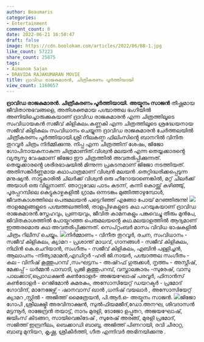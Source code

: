 ```yaml
---
author: Beaumaris
categories:
- Entertainment
comment_count: 0
date: 2022-06-21 16:50:47
draft: false
image: https://cdn.boolokam.com/articles/2022/06/BB-1.jpg
like_count: 57223
share_count: 25875
tags:
- Aimanom Sajan
- DRAVIDA RAJAKUMARAN MOVIE
title: ദ്രാവിഡ രാജകുമാരൻ, ചിത്രീകരണം പൂർത്തിയായി
view_count: 1160657
---
```


**ദ്രാവിഡ രാജകുമാരൻ. ചിത്രീകരണം പൂർത്തിയായി.** **അയ്മനം സാജൻ** തീഷ്ണമായ ജീവിതാനുഭവങ്ങളെ, അതിശക്തമായ പശ്ചാത്തല ഭംഗിയിൽ അണിയിച്ചൊരുക്കുകയാണ് ദ്രാവിഡ രാജകുമാരൻ എന്ന ചിത്രത്തിലൂടെ സംവിധായകൻ സജീവ് കിളികുലം.കണ്ണകി എന്ന ചിത്രത്തിലൂടെ ശ്രദ്ധേയനായ സജീവ് കിളികുലം സംവിധാനം ചെയ്യുന്ന ദ്രാവിഡ രാജകുമാരൻ ചേർത്തലയിൽ ചിത്രീകരണം പൂർത്തിയായി.ശ്രീ നീലകണ്ഠ ഫിലിംസിൻ്റെ ബാനറിൽ വിനിത തുറവൂർ ചിത്രം നിർമ്മിക്കുന്നു. നിപ്പ എന്ന ചിത്രത്തിന് ശേഷം, ജിജോ ഗോപിനായകനാകുന്ന ചിത്രമാണിത്.വിശ്വൻ മലയൻ എന്ന തെയ്യക്കാരൻ്റെ വ്യത്യസ്ത വേഷമാണ് ജിജോ ഈ ചിത്രത്തിൽ അവതരിപ്പിക്കുന്നത്. തെയ്യക്കാരൻ്റെ ശരീരഭാഷയിൽ മിന്നുന്ന പ്രകടനമാണ് ജിജോ നടത്തിയത്. അതിസങ്കീർണ്ണമായ കഥാപാത്രമാണ് വിശ്വൻ മലയൻ .തെറ്റിദ്ധരിക്കപ്പെടുന്ന മനുഷ്യൻ. നാട്ടുകാരിൽ ചിലർക്ക് വിശ്വൻ ഒരു ഹീറോയാണെങ്കിൽ, മറ്റ് ചിലർക്ക് അയാൾ ഒരു വില്ലനാണ്. ഞാറ്റുവേല പാടം കടന്ന്, കന്നി കൊയ്ത്ത് കഴിഞ്ഞു്, പൂരപ്പറമ്പിലെ കെട്ടുകാഴ്ചകളിൽ ഗ്രാമം ഒന്നടങ്കം മുങ്ങിത്താഴുമ്പോൾ, ജീവതകാശത്തിലെ പെരുമലയൻ പട്ടെറിഞ്ഞ് എങ്ങോ പോയ് മറഞ്ഞിരുന്നു! ![](https://cdn.boolokam.com/articles/2022/06/BB-1.jpg)താളമേളങ്ങളുടെ പശ്ചത്തലത്തിൽ, താളപ്പിഴകളുടെ കഥ പറയുകയാണ് ദ്രാവിഡ രാജകുമാരൻ.സ്നേഹവും, പ്രണയവും, ജീവിത കാമനകളും പങ്കുവെച്ചു തീരും മുൻപേ, ജിവിതകാശത്തിൽ പോയ്മറഞ്ഞ പെരുമലയൻ്റെ കഥ.മലയാളത്തിൽ ആദ്യമാണ് ഇത്തരമൊരു കഥ അവതരിപ്പിക്കുന്നത്. സെപ്റ്റംബർ മാസം വിവിധ ഭാഷകളിൽ ചിത്രം റിലീസ് ചെയ്യും. ![](https://cdn.boolokam.com/articles/2022/06/CC.jpg)നിർമ്മാണം - വിനീത തുറവൂർ, രചന, സംവിധാനം - സജീവ് കിളികുലം, ക്യാമറ - പ്രശാന്ത് മാധവ്, ഗാനങ്ങൾ - സജീവ് കിളികുലം, നിഥിൻ കെ.ചെറിയാൻ, സംഗീതം - സജീവ് കിളികുലം, എബിൻ പള്ളിച്ചൻ, ആലാപനം -നിത്യാമാമൻ,എഡിറ്റർ -ഹരി ജി.നായർ, പശ്ചാത്തല സംഗീതം - കല - വിനീഷ് കൂത്തുപറമ്പ് ,സംഘട്ടനം - അഷ്റഫ് ഗുരുക്കൾ, നൃത്തം - അസ്നീഷ്, മേക്കപ്പ് - ധർമ്മൻ പാമ്പാടി, പ്രജി കൂത്തുപറമ്പ്, വസ്ത്രാലങ്കാരം -സുരേഷ്, വാസു പാലക്കാട്,പ്രൊഡക്ഷൻ കൺട്രോളർ- അജയഘോഷ് പരവൂർ, ഫിനാൻസ് കൺട്രോളർ - റെജിമോൻ കുമരകം, അസോസിയേറ്റ് ഡയറക്ടർ - പ്രമോദ് ഗോവിന്ദ്, മാനേജേഴ്സ് - ഷാനവാസ് ഖാൻ ,ധനിഷ് വയലാർ , അസോസിയേറ്റ് ക്യാമറ ,സ്റ്റിൽ - അജിത്ത് മൈത്രേയൻ, പി.ആർ.ഒ- അയ്മനം സാജൻ. ![](https://cdn.boolokam.com/articles/2022/06/DD-2.jpg)ജിജോ ഗോപി ,ശ്രീലക്ഷ്മി അരവിന്ദാക്ഷൻ, സുൽഫിയമജീദ്,ഡോ.അനഘ, ശിവദാസൻ മട്ടന്നൂർ, രാജേന്ദ്രൻ തയാട്ട്, നാദം മുരളി, ടോജോ ഉപ്പുതറ, അജയഘോഷ്, ജയിംസ് കിടങ്ങറ, സായിവെങ്കിടേഷ് , സുരേഷ് അരങ്ങ്, മുരളി പ്രമോദ്, സജിത്ത് ഇന്ദ്രനീലം, ബെക്കാഡി ബാബു, അജിത്ത് പിണറായി, രവി ചീരാറ്റ, ബാബു മുനിയറ, കൃഷ്ണ, ശ്രീകീർത്തി, ഗീത എന്നിവർ അഭിനയിക്കുന്നു . &nbsp;